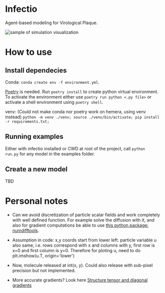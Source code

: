 # Infectio

Agent-based modeling for Virological Plaque.

![sample of simulation visualization](./attachments/sample_simulation.gif)

# How to use

## Install dependecies
Conda: `conda create env -f environment.yml`.

[Poetry](https://python-poetry.org/) is needed. Run `poetry install` to create python virtual environment. To activate
the environment either use `poetry run python <.py file>` or activate a shell environment using `poetry shell`.

venv: (Could not make conda nor poetry work on hemera, using venv instead) `python -m venv ./venv; source
./venv/bin/activate; pip install -r requirements.txt;`

## Running examples
Either with infectio installed or CWD at root of the project, call `python run.py` for any model in the examples folder.

## Create a new model
TBD

# Personal notes

* Can we avoid discretization of particle scalar fields and work completely with
well defined function. For example solve the diffusion with it, and also for
gradient computations be able to use [this python package: numdifftools](https://numdifftools.readthedocs.io/en/latest/index.html).

* Assumption in code: x,y coords start from lower left. particle variable u also same, i.e. rows correspond with x and
columns with y, first row is x=0 and first column is y=0. Therefore for ploting u, need to do
plt.imshow(u.T, origin='lower')

* Now, molecule released at int(x, y). Could also release with sub-pixel precision but not implemented.

* More accurate gradients? Look here [Structure tensor and diagonal gradients](https://bartwronski.com/2021/02/28/computing-gradients-on-grids-forward-central-and-diagonal-differences/)